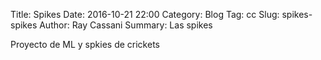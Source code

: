 Title: Spikes
Date: 2016-10-21 22:00
Category: Blog
Tag: cc
Slug: spikes-spikes
Author: Ray Cassani
Summary: Las spikes

Proyecto de ML y spkies de crickets